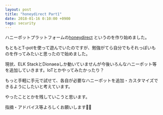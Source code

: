 ```yaml
---
layout: post
title: "honeydirect Part1"
date: 2018-01-16 0:10:00 +0900
tags: security 
---
```


ハニーポットプラットフォームの[honeydirect](https://github.com/kobadlve/honeydirect) というのを作り始めました。

もともとT-potを使って遊んでいたのですが、勉強がてら自分でもそれっぽいものを作ってみたいと思ったので始めました。

現状、ELK StackとDionaeaしか動いていませんが今後いろんなハニーポット等を追加していきます。IoTとかやってみたかったり？

もっと手軽に手元で試せて、各自が必要なハニーポットを追加・カスタマイズできるようにしたいと考えています。

やったこととかを残していこうと思います。

指摘・アドバイス等よろしくお願いします🙇🏻
